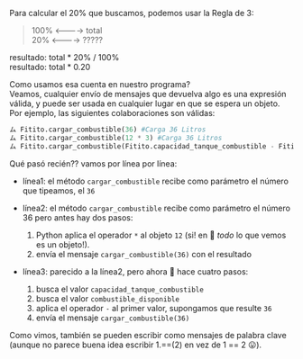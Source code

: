 
Para calcular el 20%  que buscamos, podemos usar la Regla de 3:

> 100% <----> total   
>  20% <----> ?????   
 
 resultado:  total * 20% / 100%    
 resultado:  total * 0.20    

Como usamos esa cuenta en nuestro programa?   
Veamos, cualquier envío de mensajes que devuelva algo es una expresión válida, y puede ser usada en cualquier lugar en que se espera un objeto. Por ejemplo, las siguientes colaboraciones son válidas:

```python
ム Fitito.cargar_combustible(36) #Carga 36 Litros
ム Fitito.cargar_combustible(12 * 3) #Carga 36 Litros
ム Fitito.cargar_combustible(Fitito.capacidad_tanque_combustible - Fitito.combustible_disponible) #Carga  lo necesario para completar
```

Qué pasó recién?? vamos por línea por línea:

* línea1: el método `cargar_combustible` recibe como parámetro el número que tipeamos, el `36`
 
* línea2: el método `cargar_combustible` recibe como parámetro el número 36 pero antes hay dos pasos:
    1. Python aplica el operador `*` al objeto `12`  (si! en :snake: *todo* lo que vemos es un objeto!). 
    1. envía el mensaje `cargar_combustible(36)` con el resultado
     
* línea3: parecido a la línea2, pero ahora :snake: hace cuatro pasos:
    1. busca el valor `capacidad_tanque_combustible` 
    1. busca el valor `combustible_disponible` 
    1. aplica el operador `-` al primer valor, supongamos que resulte `36`
    1. envía el mensaje `cargar_combustible(36)` 


Como vimos, también se pueden escribir como mensajes de palabra clave (aunque no parece buena idea escribir 1.==(2) en vez de 1 == 2 :stuck_out_tongue:).